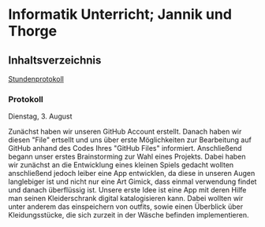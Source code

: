 
 # Informatik Unterricht;     Jannik und Thorge
 
 ## Inhaltsverzeichnis
 
  [Stundenprotokoll](#prot)
  
 
 ### Protokoll<a name="prot"></a>
 
 Dienstag, 3. August 
 
 Zunächst haben wir unseren GitHub Account erstellt. Danach haben wir diesen "File" ertsellt und uns über erste Möglichkeiten zur Bearbeitung auf GitHub anhand des Codes Ihres "GitHub Files" informiert. Anschließend begann unser erstes Brainstorming zur Wahl eines Projekts. Dabei haben wir zunächst an die Entwicklung eines kleinen Spiels gedacht wollten anschließend jedoch leiber eine App entwicklen, da diese in unseren Augen langlebiger ist und nicht nur eine Art Gimick, dass einmal verwendung findet und danach überflüssig ist. Unsere erste Idee ist eine App mit deren Hilfe man seinen Kleiderschrank digital katalogisieren kann. Dabei wollten wir unter anderem das einspeichern von outfits, sowie einen Überblick über Kleidungsstücke, die sich zurzeit in der Wäsche befinden implementieren.
